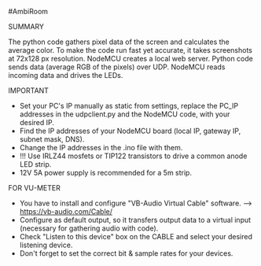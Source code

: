 #AmbiRoom

SUMMARY

The python code gathers pixel data of the screen and calculates the average color.
To make the code run fast yet accurate, it takes screenshots at 72x128 px resolution.
NodeMCU creates a local web server.
Python code sends data (average RGB of the pixels) over UDP.
NodeMCU reads incoming data and drives the LEDs.

IMPORTANT
- Set your PC's IP manually as static from settings, replace the PC_IP addresses in the udpclient.py and the NodeMCU code, with your desired IP.
- Find the IP addresses of your NodeMCU board (local IP, gateway IP, subnet mask, DNS).
- Change the IP addresses in the .ino file with them.
- !!! Use IRLZ44 mosfets or TIP122 transistors to drive a common anode LED strip.
- 12V 5A power supply is recommended for a 5m strip.

FOR VU-METER
- You have to install and configure "VB-Audio Virtual Cable" software. --> https://vb-audio.com/Cable/
- Configure as default output, so it transfers output data to a virtual input (necessary for gathering audio with code).
- Check "Listen to this device" box on the CABLE and select your desired listening device.
- Don't forget to set the correct bit & sample rates for your devices.
